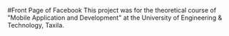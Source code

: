 #Front Page of Facebook
This project was for the theoretical course of "Mobile Application and Development" at the University of Engineering &amp; Technology, Taxila.
